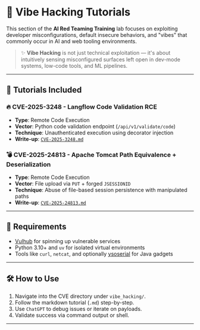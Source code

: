 # 🧠 Vibe Hacking Tutorials

This section of the **AI Red Teaming Training** lab focuses on exploiting developer misconfigurations, default insecure behaviors, and "vibes" that commonly occur in AI and web tooling environments.

> ✨ **Vibe Hacking** is not just technical exploitation — it's about intuitively sensing misconfigured surfaces left open in dev-mode systems, low-code tools, and ML pipelines.

---

## 📂 Tutorials Included

### 🔥 CVE-2025-3248 - Langflow Code Validation RCE

- **Type**: Remote Code Execution
- **Vector**: Python code validation endpoint (`/api/v1/validate/code`)
- **Technique**: Unauthenticated execution using decorator injection
- **Write-up**: [`CVE-2025-3248.md`](./CVE-2025-3248.md)

### 💣 CVE-2025-24813 - Apache Tomcat Path Equivalence + Deserialization

- **Type**: Remote Code Execution
- **Vector**: File upload via `PUT` + forged `JSESSIONID`
- **Technique**: Abuse of file-based session persistence with manipulated paths
- **Write-up**: [`CVE-2025-24813.md`](./CVE-2025-24813.md)

---

## 🧰 Requirements

- [Vulhub](https://github.com/vulhub/vulhub) for spinning up vulnerable services
- Python 3.10+ and `uv` for isolated virtual environments
- Tools like `curl`, `netcat`, and optionally [ysoserial](https://github.com/frohoff/ysoserial) for Java gadgets

---

## 🛠️ How to Use

1. Navigate into the CVE directory under `vibe_hacking/`.
2. Follow the markdown tutorial (`.md`) step-by-step.
3. Use `ChatGPT` to debug issues or iterate on payloads.
4. Validate success via command output or shell.

---
